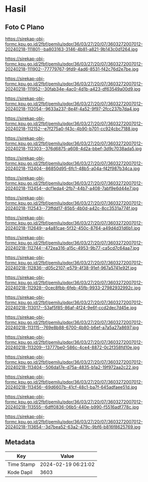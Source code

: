 # Hasil

## Foto C Plano

https://sirekap-obj-formc.kpu.go.id/2fbf/pemilu/pdpr/36/03/27/20/07/3603272007012-20240218-111801--ba803163-3146-4b81-a821-9b143c0d1264.jpg

https://sirekap-obj-formc.kpu.go.id/2fbf/pemilu/pdpr/36/03/27/20/07/3603272007012-20240218-111902--77779767-9fd9-4ad6-8531-f42c76d2e7be.jpg

https://sirekap-obj-formc.kpu.go.id/2fbf/pemilu/pdpr/36/03/27/20/07/3603272007012-20240218-111952--30fab34e-4ac0-4d1b-a423-df63549a00d9.jpg

https://sirekap-obj-formc.kpu.go.id/2fbf/pemilu/pdpr/36/03/27/20/07/3603272007012-20240218-112054--9633a237-8e4f-4a52-9f97-2fcc237b7da4.jpg

https://sirekap-obj-formc.kpu.go.id/2fbf/pemilu/pdpr/36/03/27/20/07/3603272007012-20240218-112152--e7f275a0-f43c-4b90-b701-cc924cbc7188.jpg

https://sirekap-obj-formc.kpu.go.id/2fbf/pemilu/pdpr/36/03/27/20/07/3603272007012-20240218-112303--376d6875-a608-4d2a-bbef-3d9c7038ada5.jpg

https://sirekap-obj-formc.kpu.go.id/2fbf/pemilu/pdpr/36/03/27/20/07/3603272007012-20240218-112404--86850d95-6fc1-48b5-a04a-f42f987b34ca.jpg

https://sirekap-obj-formc.kpu.go.id/2fbf/pemilu/pdpr/36/03/27/20/07/3603272007012-20240218-112454--dcf1eda4-2fb7-44b7-a408-7abf9e6d44e7.jpg

https://sirekap-obj-formc.kpu.go.id/2fbf/pemilu/pdpr/36/03/27/20/07/3603272007012-20240218-112543--73ffdd17-85b5-4b0d-a42c-8cc3531a774f.jpg

https://sirekap-obj-formc.kpu.go.id/2fbf/pemilu/pdpr/36/03/27/20/07/3603272007012-20240218-112649--a4a81cae-5f32-450c-8764-a49d4d31d6b1.jpg

https://sirekap-obj-formc.kpu.go.id/2fbf/pemilu/pdpr/36/03/27/20/07/3603272007012-20240218-112744--472ea316-a15c-4953-9b77-ca5cd7c64aa7.jpg

https://sirekap-obj-formc.kpu.go.id/2fbf/pemilu/pdpr/36/03/27/20/07/3603272007012-20240218-112836--d05c2107-e579-4f38-91ef-967a5741e92f.jpg

https://sirekap-obj-formc.kpu.go.id/2fbf/pemilu/pdpr/36/03/27/20/07/3603272007012-20240218-112928--0cec8fbb-6feb-45fb-9933-27982932992c.jpg

https://sirekap-obj-formc.kpu.go.id/2fbf/pemilu/pdpr/36/03/27/20/07/3603272007012-20240218-113017--53af5f85-86af-4f24-9e6f-ccd2dec7d45e.jpg

https://sirekap-obj-formc.kpu.go.id/2fbf/pemilu/pdpr/36/03/27/20/07/3603272007012-20240218-113115--769e8b88-6700-4b80-b6ef-a7a5a27a8697.jpg

https://sirekap-obj-formc.kpu.go.id/2fbf/pemilu/pdpr/36/03/27/20/07/3603272007012-20240218-113209--13777be0-586c-4ce4-8872-0c2f358fd10e.jpg

https://sirekap-obj-formc.kpu.go.id/2fbf/pemilu/pdpr/36/03/27/20/07/3603272007012-20240218-113404--506da17e-d75a-4835-b1a2-19f972aa2c22.jpg

https://sirekap-obj-formc.kpu.go.id/2fbf/pemilu/pdpr/36/03/27/20/07/3603272007012-20240218-113456--69d6607b-41cf-48c1-ba7f-645adfaee51d.jpg

https://sirekap-obj-formc.kpu.go.id/2fbf/pemilu/pdpr/36/03/27/20/07/3603272007012-20240218-113555--6dff0836-06b5-440e-b990-f5516adf778c.jpg

https://sirekap-obj-formc.kpu.go.id/2fbf/pemilu/pdpr/36/03/27/20/07/3603272007012-20240218-113654--3d7bea52-63a2-479c-9bf6-b816f8625769.jpg


## Metadata

| Key        | Value               |
| ---------- | ------------------- |
| Time Stamp | 2024-02-19 06:21:02 |
| Kode Dapil | 3603                |



